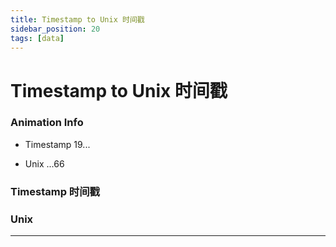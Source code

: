 ```yaml
---
title: Timestamp to Unix 时间戳
sidebar_position: 20
tags: [data]
---
```


# Timestamp to Unix 时间戳


<div className="patch-container">
    <div className="patch processor">
        <h3>Animation Info</h3>
        <ul className="inputs">
            <li>Timestamp <span>19...</span></li>
        </ul>
        <ul className="outputs">
            <li>Unix <span>...66</span></li>
        </ul>
    </div>
</div>

### Timestamp 时间戳

### Unix


------
